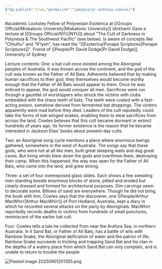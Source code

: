 ```yaml
---
{"dg-publish":true,"permalink":"/people/pr-anthony-cowles/"}
---
```


#academic 
Locksley Fellow of Polynesian Esoterica at [[Groups Official/Miskatonic University\|Miskatonic University]] (Arkham)
Gave a lecture at [[Groups Official/NYU\|NYU]] about "The Cult of Darkness in Polynesia & The Southwest Pacific" (see below).
Is aware of concepts like "Chtulhu" and "R'lyeh", has read the "[[Esoterica/Ponape Scriptures\|Ponape Scriptures]]". Friend of [[People/Pr David Dodge\|Pr David Dodge]], University of Sydney

Lecture contents:
One: a bat cult once existed among the Aboriginal peoples of Australia. It was known across the continent, and the god of the cult was known as the Father of All Bats. Adherents believed that by making human sacrifices to their god, they themselves would become worthy enough that the Father of All Bats would appear to them. Once he was enticed to appear, the god would conquer all men. Sacrifices were run through a gauntlet of worshippers who struck the victims with clubs embedded with the sharp teeth of bats. The teeth were coated with a fast-acting poison, somehow derived from fermented bat droppings. The victims apparently went mad before they died. Leaders of the cult reputedly could take the forms of bat-winged snakes, enabling them to steal sacrifices from across the land. Cowles believes that this cult became dormant or extinct hundreds of years ago. Its former existence is the reason that he became interested in Jackson Elias’ books about present-day cults.

Two: an Aboriginal song cycle mentions a place where enormous beings gathered, somewhere in the west of Australia. The songs say that these gods, who were not at all like men, built great sleeping walls and dug great caves. But living winds blew down the gods and overthrew them, destroying their camp. When this happened, the way was open for the Father of All Bats, who came into the land, and grew strong.

Three: a set of four overexposed glass slides. Each shows a few sweating men standing beside enormous blocks of stone, pitted and eroded but clearly dressed and formed for architectural purposes. Dim carvings seem to decorate some. Billows of sand are everywhere. Though he did not bring the book with him, Cowles says that the discoverer, one [[People/Arthur MacWhirr\|Arthur MacWhirr]] of Port Hedland, Australia, kept a diary in which he recorded several attacks on the party by Aboriginals. MacWhirr reportedly records deaths to victims from hundreds of small punctures, reminiscent of the earlier bat cult.

Four: Cowles tells a tale he collected from near the Arafura Sea, in northern Australia. In it Sand Bat, or Father of All Bats, has a battle of wits with Rainbow Snake, the Aboriginal deification of water and the patron of life. Rainbow Snake succeeds in tricking and trapping Sand Bat and his clan in the depths of a watery place from which Sand Bat can only complain, and is unable to return to trouble the people

![Pasted image 20250901201355.png](/img/user/Pictures/Pasted%20image%2020250901201355.png)